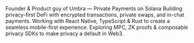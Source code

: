 Founder & Product guy of Umbra — Private Payments on Solana
Building privacy-first DeFi with encrypted transactions, private swaps, and in-chat payments.
Working with React Native, TypeScript & Rust to create a seamless mobile-first experience.
Exploring MPC, ZK proofs & composable privacy SDKs to make privacy a default in Web3.

<!---
PranayBagde/PranayBagde is a ✨ special ✨ repository because its `README.md` (this file) appears on your GitHub profile.
You can click the Preview link to take a look at your changes.
--->
